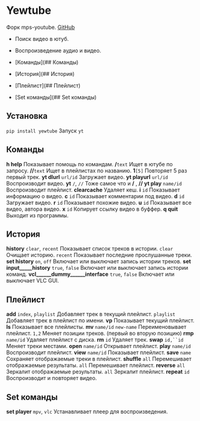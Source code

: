 # Yewtube
Форк mps-youtube.
[GitHub](https://github.com/mps-youtube/yewtube)
- Поиск видео в ютуб.
- Воспроизведение аудио и видео.

- [Команды](## Команды)
- [История](## История)
- [Плейлист](## Плейлист)
- [Set команды](## Set команды)

## Установка
`pip install yewtube`
Запуск `yt`

## Команды
__h help__
  Показывает помощь по командам.
__/__`text`
  Ищет в ютубе по запросу.
__//__`text`
  Ищет в плейлистах по названию.
__1__`[5]`
  Повторяет 5 раз первый трек.
__yt dlurl__ `url/id`
  Загружает видео.
__yt playurl__ `url/id`
  Воспроизводит видео.
__yt__ `/`, `//`
  Тоже самое что и __/__ , __//__
__yt play__ `name/id`
  Воспроизводит плейлист.
__clearcache__
  Удаляет кеш.
__i__ `id`
  Показывает информацию о видео.
__c__ `id`
  Показывает комментарии под видео.
__d__ `id`
  Загружает видео.
__r__ `id`
  Показывает похожие видео.
__u__ `id`
  Показывает все видео, автора видео.
__x__ `id`
  Копирует ссылку видео в буффер.
__q quit__
  Выходит из программы.

## История
__history__ `clear`, `recent`
  Показывает список треков в истории.
  `clear` Очищает историю.
  `recent` Показывает последние прослушанные треки.
__set history__ `on`, `off`
  Включает или выключает запись истории треков.
__set input_____history__ `true`, `false`
  Включает или выключает запись истории команд.
__vcl______dummy______interface__ `true`, `false`
  Включает или выключает VLC GUI. 

## Плейлист
__add__ `index`, `playlist`
  Добавляет трек в текущий плейлист.
  `playlist` Добавляет трек в плейлист по имени.
__vp__
  Показывает текущий плейлист.
__ls__
  Показывает все плейлисты.
__mv__ `name/id` `new-name`
  Переименовывает плейлист.
  `1,2` Меняет позиции треков. (первый во вторую позицию)
__rmp__ `name/id`
  Удаляет плейлист с диска.
__rm__ `id`
  Удаляет трек.
__swap__ `id,``id`
  Меняет треки местами.
__open__ `name/id`
  Открывает плейлист.
__play__ `name/id`
  Воспроизводит плейлист.
__view__ `name/id`
  Показывает плейлист.
__save__ `name`
  Сохраняет отображаемые треки в плейлист.
__shuffle__ `all`
  Перемешивает отображаемые результаты.
  `all` Перемешивает плейлист.
__reverse__ `all`
  Зеркалит отображаемые результаты.
  `all` Зеркалит плейлист.
__repeat__ `id`
  Воспроизводит и повторяет видео.

## Set команды
__set player__ `mpv`, `vlc`
  Устанавливает плеер для воспроизведения.
